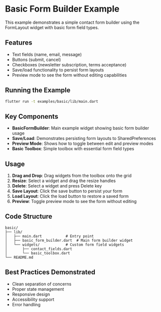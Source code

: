 # Basic Form Builder Example

This example demonstrates a simple contact form builder using the FormLayout widget with basic form field types.

## Features

- Text fields (name, email, message)
- Buttons (submit, cancel)
- Checkboxes (newsletter subscription, terms acceptance)
- Save/load functionality to persist form layouts
- Preview mode to see the form without editing capabilities

## Running the Example

```bash
flutter run -t examples/basic/lib/main.dart
```

## Key Components

- **BasicFormBuilder**: Main example widget showing basic form builder usage
- **Save/Load**: Demonstrates persisting form layouts to SharedPreferences
- **Preview Mode**: Shows how to toggle between edit and preview modes
- **Basic Toolbox**: Simple toolbox with essential form field types

## Usage

1. **Drag and Drop**: Drag widgets from the toolbox onto the grid
2. **Resize**: Select a widget and drag the resize handles
3. **Delete**: Select a widget and press Delete key
4. **Save Layout**: Click the save button to persist your form
5. **Load Layout**: Click the load button to restore a saved form
6. **Preview**: Toggle preview mode to see the form without editing

## Code Structure

```
basic/
├── lib/
│   ├── main.dart           # Entry point
│   ├── basic_form_builder.dart  # Main form builder widget
│   └── widgets/            # Custom form field widgets
│       ├── contact_fields.dart
│       └── basic_toolbox.dart
└── README.md
```

## Best Practices Demonstrated

- Clean separation of concerns
- Proper state management
- Responsive design
- Accessibility support
- Error handling